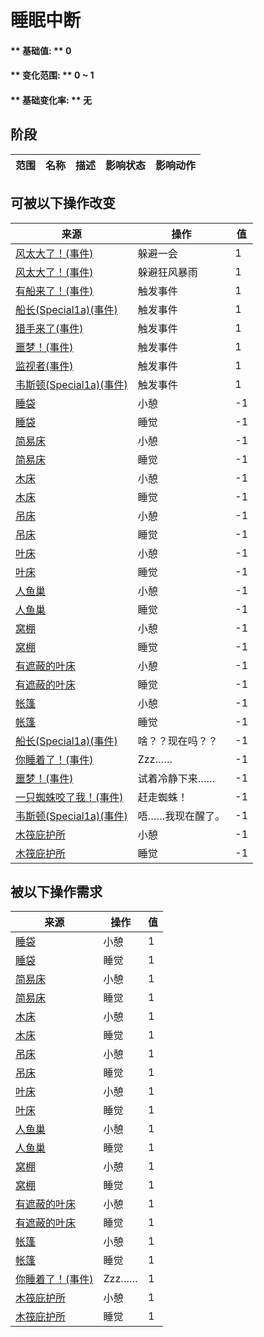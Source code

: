 # 睡眠中断  
#### ** 基础值: ** 0   
#### ** 变化范围: ** 0 ~ 1  
#### ** 基础变化率: ** 无   
## 阶段  
范围  |  名称  |  描述  |  影响状态  |  影响动作  
----  |  ----  |  ----  |  ----  |  ----  
## 可被以下操作改变  
来源  |  操作  |  值  
----  |  ----  |  ----  
[风太大了！(事件)](Event_Flood.md)  |  躲避一会  |  1  
[风太大了！(事件)](Event_Storm.md)  |  躲避狂风暴雨  |  1  
[有船来了！(事件)](Event_ShipRescueDistance.md)  |  触发事件  |  1  
[船长(Special1a)(事件)](Event_CaptainSpecial1a.md)  |  触发事件  |  1  
[猎手来了(事件)](Event_HunterFight.md)  |  触发事件  |  1  
[噩梦！(事件)](Event_Nightmare.md)  |  触发事件  |  1  
[监视者(事件)](Event_WatchedExperience1a.md)  |  触发事件  |  1  
[韦斯顿(Special1a)(事件)](Event_WestonSpecial1a.md)  |  触发事件  |  1  
[睡袋](BedRoll.md)  |  小憩  |  -1  
[睡袋](BedRoll.md)  |  睡觉  |  -1  
[简易床](BedRustic.md)  |  小憩  |  -1  
[简易床](BedRustic.md)  |  睡觉  |  -1  
[木床](BedWooden.md)  |  小憩  |  -1  
[木床](BedWooden.md)  |  睡觉  |  -1  
[吊床](Hammock.md)  |  小憩  |  -1  
[吊床](Hammock.md)  |  睡觉  |  -1  
[叶床](LeafBed.md)  |  小憩  |  -1  
[叶床](LeafBed.md)  |  睡觉  |  -1  
[人鱼巢](MermaidNest.md)  |  小憩  |  -1  
[人鱼巢](MermaidNest.md)  |  睡觉  |  -1  
[窝棚](Shelter.md)  |  小憩  |  -1  
[窝棚](Shelter.md)  |  睡觉  |  -1  
[有遮蔽的叶床](ShelteredLeafBed.md)  |  小憩  |  -1  
[有遮蔽的叶床](ShelteredLeafBed.md)  |  睡觉  |  -1  
[帐篷](TentDeployed.md)  |  小憩  |  -1  
[帐篷](TentDeployed.md)  |  睡觉  |  -1  
[船长(Special1a)(事件)](Event_CaptainSpecial1a.md)  |  啥？？现在吗？？  |  -1  
[你睡着了！(事件)](Event_FallingAsleep.md)  |  Zzz……  |  -1  
[噩梦！(事件)](Event_Nightmare.md)  |  试着冷静下来……  |  -1  
[一只蜘蛛咬了我！(事件)](Event_SpiderNight.md)  |  赶走蜘蛛！  |  -1  
[韦斯顿(Special1a)(事件)](Event_WestonSpecial1a.md)  |  唔……我现在醒了。  |  -1  
[木筏庇护所](RaftShelter.md)  |  小憩  |  -1  
[木筏庇护所](RaftShelter.md)  |  睡觉  |  -1  
## 被以下操作需求  
来源  |  操作  |  值  
----  |  ----  |  ----  
[睡袋](BedRoll.md)  |  小憩  |  1  
[睡袋](BedRoll.md)  |  睡觉  |  1  
[简易床](BedRustic.md)  |  小憩  |  1  
[简易床](BedRustic.md)  |  睡觉  |  1  
[木床](BedWooden.md)  |  小憩  |  1  
[木床](BedWooden.md)  |  睡觉  |  1  
[吊床](Hammock.md)  |  小憩  |  1  
[吊床](Hammock.md)  |  睡觉  |  1  
[叶床](LeafBed.md)  |  小憩  |  1  
[叶床](LeafBed.md)  |  睡觉  |  1  
[人鱼巢](MermaidNest.md)  |  小憩  |  1  
[人鱼巢](MermaidNest.md)  |  睡觉  |  1  
[窝棚](Shelter.md)  |  小憩  |  1  
[窝棚](Shelter.md)  |  睡觉  |  1  
[有遮蔽的叶床](ShelteredLeafBed.md)  |  小憩  |  1  
[有遮蔽的叶床](ShelteredLeafBed.md)  |  睡觉  |  1  
[帐篷](TentDeployed.md)  |  小憩  |  1  
[帐篷](TentDeployed.md)  |  睡觉  |  1  
[你睡着了！(事件)](Event_FallingAsleep.md)  |  Zzz……  |  1  
[木筏庇护所](RaftShelter.md)  |  小憩  |  1  
[木筏庇护所](RaftShelter.md)  |  睡觉  |  1  


<script>document.title="睡眠中断 - 卡牌生存百科 Card Survival Wiki";</script>